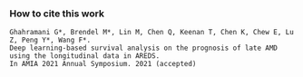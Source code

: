 ### How to cite this work

    Ghahramani G*, Brendel M*, Lin M, Chen Q, Keenan T, Chen K, Chew E, Lu Z, Peng Y*, Wang F*.
    Deep learning-based survival analysis on the prognosis of late AMD using the longitudinal data in AREDS.
    In AMIA 2021 Annual Symposium. 2021 (accepted)

